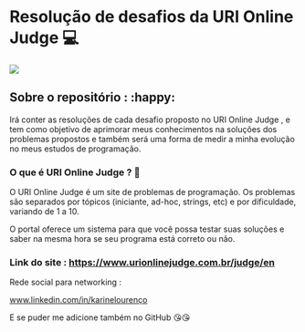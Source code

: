 # Resolução de desafios da URI Online Judge  :computer:





![](C:\Users\Familia\Documents\CodeJudge\logo-gmail-urionlinejudge.png)





## Sobre o repositório : :happy:



Irá conter as resoluções de cada desafio proposto no URI Online Judge , e tem como objetivo de aprimorar meus conhecimentos na soluções dos problemas propostos e também será uma forma de medir a minha evolução no meus estudos de programação.





### O que é URI Online Judge  ? :thinking:

O URI Online Judge é um site de problemas de programação. Os problemas são separados por tópicos (iniciante, ad-hoc, strings, etc) e por dificuldade, variando de 1 a 10.

O portal oferece um sistema para que você possa testar suas soluções e saber na mesma hora se seu programa está correto ou não.

### Link do site : https://www.urionlinejudge.com.br/judge/en 



Rede social para networking :

www.linkedin.com/in/karinelourenço 

E se puder me adicione também no GitHub  :kissing_heart::kissing_heart:











